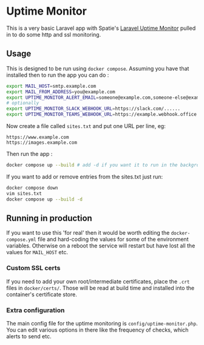 # Uptime Monitor

This is a very basic Laravel app with Spatie's [Laravel Uptime Monitor](https://spatie.be/docs/laravel-uptime-monitor/v3/introduction) pulled in to do some http and ssl monitoring.

## Usage

This is designed to be run using `docker compose`.  Assuming you have that installed then to run the app you can do :
```bash
export MAIL_HOST=smtp.example.com
export MAIL_FROM_ADDRESS=you@example.com
export UPTIME_MONITOR_ALERT_EMAIL=someone@example.com,someone-else@example.com
# optionally
export UPTIME_MONITOR_SLACK_WEBHOOK_URL=https://slack.com/......
export UPTIME_MONITOR_TEAMS_WEBHOOK_URL=https://example.webhook.office.com/......
```
Now create a file called `sites.txt` and put one URL per line, eg:
```
https://www.example.com
https://images.example.com
```
Then run the app :
```bash
docker compose up --build # add -d if you want it to run in the background
```
If you want to add or remove entries from the sites.txt just run:
```bash
docker compose down
vim sites.txt
docker compose up --build -d
```

## Running in production

If you want to use this 'for real' then it would be worth editing the `docker-compose.yml` file and hard-coding the values for some of the environment variables.  Otherwise on a reboot the service will restart but have lost all the values for `MAIL_HOST` etc.

### Custom SSL certs

If you need to add your own root/intermediate certificates, place the `.crt` files in `docker/certs/`.  Those will be
read at build time and installed into the container's certificate store.

### Extra configuration

The main config file for the uptime monitoring is `config/uptime-monitor.php`.  You can edit various options in there
like the frequency of checks, which alerts to send etc.

